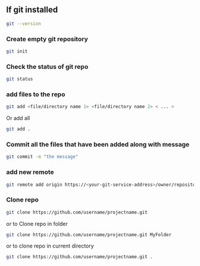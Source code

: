 ## If git installed 
```bash
git --version
```

### Create empty git repository
```bash
git init
```

###  Check the status of git repo
```bash 
git status
```

### add files to the repo
```bash
git add <file/directory name 1> <file/directory name 2> < ... >
```
Or add all 
```bash
git add .
```

### Commit all the files that have been added along with message
```bash 
git commit -m "the message"
```

### add new remote 
```bash
git remote add origin https://<your-git-service-address>/owner/repository.git
```

### Clone repo
```bash
git clone https://github.com/username/projectname.git
```
or to Clone repo in folder 
```bash
git clone https://github.com/username/projectname.git MyFolder
```
or to clone repo in current directory
```bash
git clone https://github.com/username/projectname.git .
```